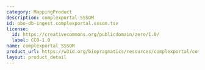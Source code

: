 ```yaml
---
category: MappingProduct
description: complexportal SSSOM
id: obo-db-ingest.complexportal.sssom.tsv
license:
  id: https://creativecommons.org/publicdomain/zero/1.0/
  label: CC0-1.0
name: complexportal SSSOM
product_url: https://w3id.org/biopragmatics/resources/complexportal/complexportal.sssom.tsv
layout: product_detail
---
```

